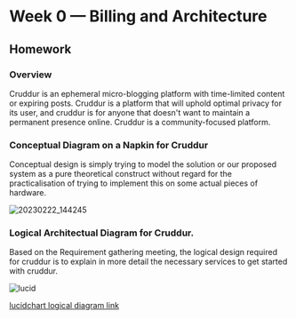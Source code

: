 # Week 0 — Billing and Architecture
## Homework

### Overview 
Cruddur is an ephemeral micro-blogging platform with time-limited content or expiring posts. Cruddur is a platform that will uphold optimal privacy for its user, and cruddur is for anyone that doesn't want to maintain a permanent presence online. Cruddur is a community-focused platform.

### Conceptual Diagram on a Napkin for Cruddur
Conceptual design is simply trying to model the solution or our proposed system as a pure theoretical construct without regard for the practicalisation of trying to implement this on some actual pieces of hardware.

![20230222_144245](https://user-images.githubusercontent.com/99274632/220733248-1ab26e70-b8e8-4fd6-a1bb-2e87aff32d18.jpg)

### Logical Architectual Diagram for Cruddur.
Based on the Requirement gathering meeting, the logical design required for cruddur is to explain in more detail the necessary services to get started with cruddur.

![lucid](https://user-images.githubusercontent.com/99274632/220733204-dbbc009d-e3a6-4cf2-b9b3-27f7f5809f0b.PNG)

[lucidchart logical diagram link](https://lucid.app/lucidchart/ae479679-fbaa-4c1a-b501-cbcf83c8b668/edit?viewport_loc=-32%2C-69%2C2216%2C997%2C0_0&invitationId=inv_ec16a08d-241f-4716-a2d2-e092a17be0e3)
